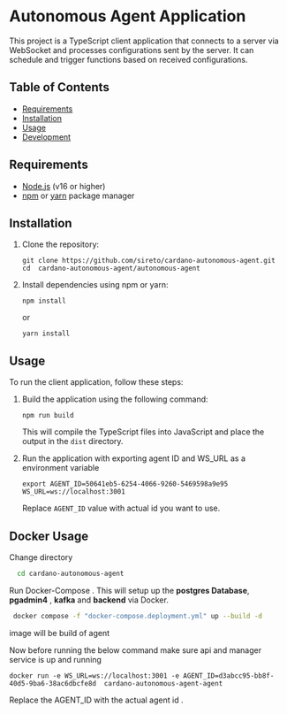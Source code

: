 #  Autonomous Agent Application

This project is a TypeScript client application that connects to a server via WebSocket and processes configurations sent by the server. It can schedule and trigger functions based on received configurations.

## Table of Contents
- [Requirements](#requirements)
- [Installation](#installation)
- [Usage](#usage)
- [Development](#development)

## Requirements

- [Node.js](https://nodejs.org/) (v16 or higher)
- [npm](https://www.npmjs.com/) or [yarn](https://yarnpkg.com/) package manager

## Installation

1. Clone the repository:

    ```shell
    git clone https://github.com/sireto/cardano-autonomous-agent.git
    cd  cardano-autonomous-agent/autonomous-agent
    ```

2. Install dependencies using npm or yarn:

    ```shell
    npm install
    ```

    or

    ```shell
    yarn install
    ```

## Usage

To run the client application, follow these steps:

1. Build the application using the following command:

    ```shell
    npm run build
    ```

    This will compile the TypeScript files into JavaScript and place the output in the `dist` directory.

2. Run the application with exporting  agent ID  and WS_URL as a environment variable

    ```shell
    export AGENT_ID=50641eb5-6254-4066-9260-5469598a9e95  WS_URL=ws://localhost:3001

    ```

    Replace `AGENT_ID` value with actual id  you want to use.

## Docker Usage
Change directory

```bash
  cd cardano-autonomous-agent
```

Run Docker-Compose . This will setup up the **postgres Database**, **pgadmin4** , **kafka** and **backend** via Docker.

```bash
 docker compose -f "docker-compose.deployment.yml" up --build -d
 ```

image will be build of agent 

Now before running the below command make sure api and manager service is up and running

```shell
docker run -e WS_URL=ws://localhost:3001 -e AGENT_ID=d3abcc95-bb8f-40d5-9ba6-38ac6dbcfe8d  cardano-autonomous-agent-agent

```
Replace the AGENT_ID with the actual agent id .
